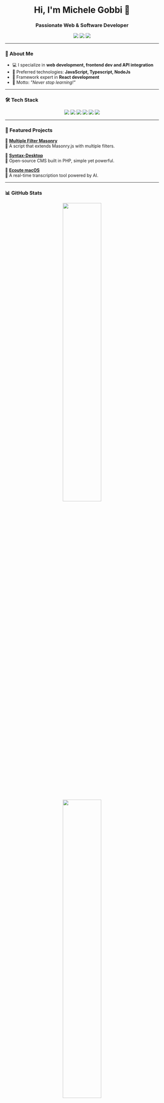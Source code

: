 <h1 align="center">Hi, I'm Michele Gobbi 👋</h1>
<h3 align="center">Passionate Web & Software Developer</h3>

<p align="center">
  <a href="https://www.dynamick.it"><img src="https://img.shields.io/badge/Blog-Dynamick-blue?style=flat-square&logo=wordpress"></a>
  <a href="https://twitter.com/dynamick"><img src="https://img.shields.io/badge/Twitter-@dynamick-1DA1F2?style=flat-square&logo=twitter"></a>
  <a href="mailto:michele@dynamick.it"><img src="https://img.shields.io/badge/Email-Contact%20Me-EA4335?style=flat-square&logo=gmail"></a>
</p>

---

### 🚀 About Me
- 💻 I specialize in **web development, frontend dev and API integration**
- 🔧 Preferred technologies: **JavaScript, Typescript, NodeJs**
- 🎨 Framework expert in **React development**
- 🎯 Motto: *"Never stop learning!"*

---

### 🛠️ Tech Stack

<p align="center">
  <img src="https://img.shields.io/badge/JavaScript-F7DF1E?style=for-the-badge&logo=javascript&logoColor=black">
  <img src="https://img.shields.io/badge/PHP-777BB4?style=for-the-badge&logo=php&logoColor=white">
  <img src="https://img.shields.io/badge/Python-3776AB?style=for-the-badge&logo=python&logoColor=white">
  <img src="https://img.shields.io/badge/Crystal-000000?style=for-the-badge&logo=crystal&logoColor=white">
  <img src="https://img.shields.io/badge/Bootstrap-563D7C?style=for-the-badge&logo=bootstrap&logoColor=white">
  <img src="https://img.shields.io/badge/WordPress-21759B?style=for-the-badge&logo=wordpress&logoColor=white">
</p>

---

### 📌 Featured Projects

🌟 [**Multiple Filter Masonry**](https://github.com/dynamick/multiple-filter-masonry)  
🔹 A script that extends Masonry.js with multiple filters.

🌟 [**Syntax-Desktop**](https://github.com/dynamick/Syntax-Desktop)  
🔹 Open-source CMS built in PHP, simple yet powerful.

🌟 [**Ecoute macOS**](https://github.com/dynamick/ecoute-macos)  
🔹 A real-time transcription tool powered by AI.

---

### 📊 GitHub Stats

<p align="center">
  <img src="https://github-readme-stats.vercel.app/api?username=dynamick&show_icons=true&theme=dark&hide_border=true" width="50%">
  <img src="https://github-readme-streak-stats.herokuapp.com/?user=dynamick&theme=dark&hide_border=true" width="50%">
</p>

---

<p align="center">
  🚀 Connect with me at <a href="https://www.dynamick.it">dynamick.it</a> and explore my work!  
</p>
